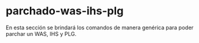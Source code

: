# parchado-was-ihs-plg
En esta sección se brindará los comandos de manera genérica para poder parchar un WAS, IHS y PLG.
